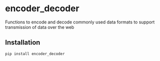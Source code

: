 # encoder_decoder
Functions to encode and decode commonly used data formats to support transmission of data over the web

## Installation

```
pip install encoder_decoder
```
